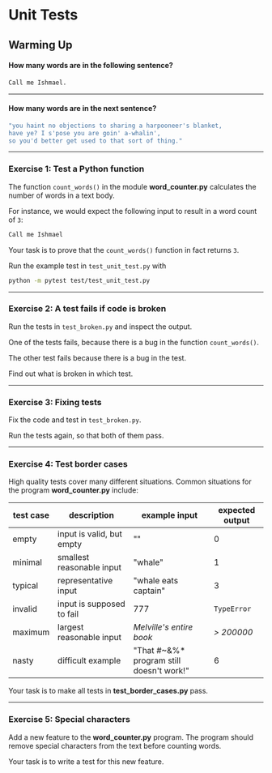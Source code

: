 
# Unit Tests

## Warming Up

#### How many words are in the following sentence?

```bash
Call me Ishmael.
```

----

#### How many words are in the next sentence?

```bash
"you haint no objections to sharing a harpooneer's blanket,
have ye? I s'pose you are goin' a-whalin',
so you'd better get used to that sort of thing."
```


----

### Exercise 1: Test a Python function

The function `count_words()` in the module **word_counter.py** calculates the number of words in a text body.

For instance, we would expect the following input to result in a word count of `3`:

```bash
Call me Ishmael
```

Your task is to prove that the `count_words()` function in fact returns `3`.

Run the example test in `test_unit_test.py` with

```bash
python -m pytest test/test_unit_test.py
```

----

### Exercise 2: A test fails if code is broken

Run the tests in `test_broken.py` and inspect the output.

One of the tests fails, because there is a bug in the function `count_words()`.

The other test fails because there is a bug in the test.

Find out what is broken in which test.

----

### Exercise 3: Fixing tests

Fix the code and test in `test_broken.py`.

Run the tests again, so that both of them pass.

----

### Exercise 4: Test border cases

High quality tests cover many different situations.
Common situations for the program **word_counter.py** include:

| test case | description | example input | expected output
|-----------|-------------|---------------|-----------------
| empty | input is valid, but empty | "" | 0
| minimal | smallest reasonable input | "whale" | 1
| typical | representative input | "whale eats captain" | 3
| invalid | input is supposed to fail | 777 | `TypeError`
| maximum | largest reasonable input | *Melville's entire book* | *> 200000*
| nasty | difficult example | "That #~&%* program still doesn't work!" | 6

Your task is to make all tests in **test_border_cases.py** pass.

----

### Exercise 5: Special characters

Add a new feature to the **word_counter.py** program. The program should remove special characters from the text before counting words.

Your task is to write a test for this new feature.

